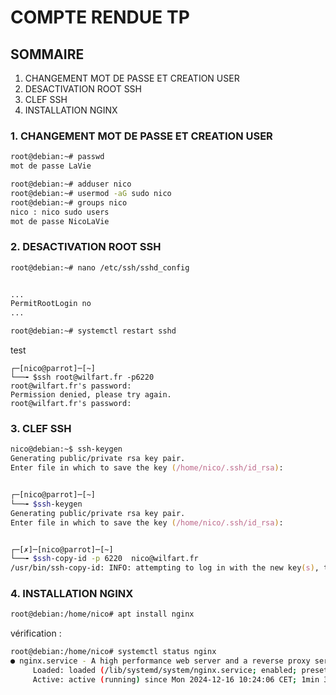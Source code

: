 # COMPTE RENDUE TP

## SOMMAIRE
1. CHANGEMENT MOT DE PASSE ET CREATION USER
2. DESACTIVATION ROOT SSH
3. CLEF SSH
4. INSTALLATION NGINX

### 1. CHANGEMENT MOT DE PASSE ET CREATION USER


```zsh
root@debian:~# passwd
mot de passe LaVie 

root@debian:~# adduser nico
root@debian:~# usermod -aG sudo nico          
root@debian:~# groups nico          
nico : nico sudo users
mot de passe NicoLaVie
```



### 2. DESACTIVATION ROOT SSH

```zsh
root@debian:~# nano /etc/ssh/sshd_config


...
PermitRootLogin no 
...

root@debian:~# systemctl restart sshd


```
test
```
┌─[nico@parrot]─[~]
└──╼ $ssh root@wilfart.fr -p6220
root@wilfart.fr's password: 
Permission denied, please try again.
root@wilfart.fr's password: 
```


### 3. CLEF SSH

```zsh
nico@debian:~$ ssh-keygen
Generating public/private rsa key pair.
Enter file in which to save the key (/home/nico/.ssh/id_rsa): 


┌─[nico@parrot]─[~]
└──╼ $ssh-keygen
Generating public/private rsa key pair.
Enter file in which to save the key (/home/nico/.ssh/id_rsa): 


┌─[✗]─[nico@parrot]─[~]
└──╼ $ssh-copy-id -p 6220  nico@wilfart.fr 
/usr/bin/ssh-copy-id: INFO: attempting to log in with the new key(s), to filter out any that are already installed


```

### 4. INSTALLATION NGINX

```zsh
root@debian:/home/nico# apt install nginx
```

vérification :

```bash
root@debian:/home/nico# systemctl status nginx
● nginx.service - A high performance web server and a reverse proxy server
     Loaded: loaded (/lib/systemd/system/nginx.service; enabled; preset: enable>
     Active: active (running) since Mon 2024-12-16 10:24:06 CET; 1min 37s ago
```